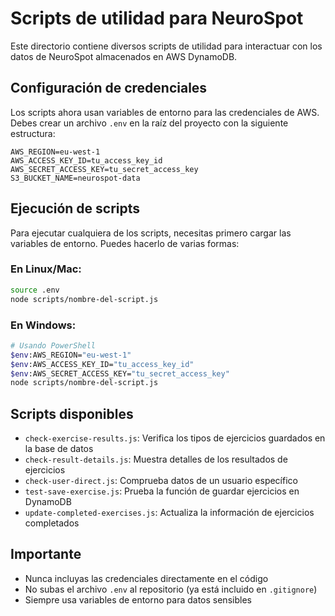 # Scripts de utilidad para NeuroSpot

Este directorio contiene diversos scripts de utilidad para interactuar con los datos de NeuroSpot almacenados en AWS DynamoDB.

## Configuración de credenciales

Los scripts ahora usan variables de entorno para las credenciales de AWS. Debes crear un archivo `.env` en la raíz del proyecto con la siguiente estructura:

```
AWS_REGION=eu-west-1
AWS_ACCESS_KEY_ID=tu_access_key_id
AWS_SECRET_ACCESS_KEY=tu_secret_access_key
S3_BUCKET_NAME=neurospot-data
```

## Ejecución de scripts

Para ejecutar cualquiera de los scripts, necesitas primero cargar las variables de entorno. Puedes hacerlo de varias formas:

### En Linux/Mac:

```bash
source .env
node scripts/nombre-del-script.js
```

### En Windows:

```bash
# Usando PowerShell
$env:AWS_REGION="eu-west-1"
$env:AWS_ACCESS_KEY_ID="tu_access_key_id"
$env:AWS_SECRET_ACCESS_KEY="tu_secret_access_key"
node scripts/nombre-del-script.js
```

## Scripts disponibles

- `check-exercise-results.js`: Verifica los tipos de ejercicios guardados en la base de datos
- `check-result-details.js`: Muestra detalles de los resultados de ejercicios
- `check-user-direct.js`: Comprueba datos de un usuario específico
- `test-save-exercise.js`: Prueba la función de guardar ejercicios en DynamoDB
- `update-completed-exercises.js`: Actualiza la información de ejercicios completados

## Importante

- Nunca incluyas las credenciales directamente en el código
- No subas el archivo `.env` al repositorio (ya está incluido en `.gitignore`)
- Siempre usa variables de entorno para datos sensibles 